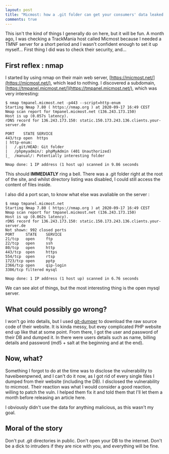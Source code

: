 ```yaml
---
layout: post
title: "Micmost: how a .git folder can get your consumers' data leaked."
comments: true
---
```


This isn't the kind of things I generally do on here, but it will be fun. A month ago, I was checking a TrackMania host called Micmost because I needed a TMNF server for a short period and I wasn't confident enough to set it up myself... First thing I did was to check their security, and...

## First reflex : nmap

I started by using nmap on their main web server, [https://micmost.net/](https://micmost.net/), which lead to nothing. I discovered a subdomain, [https://tmpanel.micmost.net/](https://tmpanel.micmost.net/), which was very interesting:

```
$ nmap tmpanel.micmost.net -p443 --script=http-enum
Starting Nmap 7.80 ( https://nmap.org ) at 2020-09-17 16:49 CEST
Nmap scan report for tmpanel.micmost.net (136.243.173.150)
Host is up (0.057s latency).
rDNS record for 136.243.173.150: static.150.173.243.136.clients.your-server.de

PORT    STATE SERVICE
443/tcp open  https
| http-enum: 
|   /.git/HEAD: Git folder
|   /phpmyadmin/: phpMyAdmin (401 Unauthorized)
|_  /manual/: Potentially interesting folder

Nmap done: 1 IP address (1 host up) scanned in 9.86 seconds
```

This should **IMMEDIATLY** ring a bell. There was a .git folder right at the root of the site, and whilst directory listing was disabled, I could still access the content of files inside.

I also did a port scan, to know what else was avaliable on the server :

```
$ nmap tmpanel.micmost.net
Starting Nmap 7.80 ( https://nmap.org ) at 2020-09-17 16:49 CEST
Nmap scan report for tmpanel.micmost.net (136.243.173.150)
Host is up (0.062s latency).
rDNS record for 136.243.173.150: static.150.173.243.136.clients.your-server.de
Not shown: 992 closed ports
PORT     STATE    SERVICE
21/tcp   open     ftp
22/tcp   open     ssh
80/tcp   open     http
443/tcp  open     https
554/tcp  open     rtsp
1723/tcp open     pptp
2366/tcp open     qip-login
3306/tcp filtered mysql

Nmap done: 1 IP address (1 host up) scanned in 6.76 seconds
```

We can see alot of things, but the most interesting thing is the open mysql server.

## What could possibly go wrong?

I won't go into details, but I used [git-dumper](https://github.com/arthaud/git-dumper) to download the raw source code of their website. It is kinda messy, but evey complicated PHP website end up like that at some point. From there, I got the user and password of their DB and dumped it. In there were users details such as name, billing details and password (md5 + salt at the beginning and at the end).

## Now, what?

Something I forgot to do at the time was to disclose the vulnerability to haveibeenpwned, and I can't do it now, as I got rid of every single files I dumped from their website (including the DB). I disclosed the vulnerability to micmost. Their reaction was what I would consider a good reaction, willing to patch the vuln. I helped them fix it and told them that I'll let them a month before releasing an article here.

I obviously didn't use the data for anything malicious, as this wasn't my goal.

## Moral of the story

Don't put .git directories in public. Don't open your DB to the internet. Don't be a dick to intruders if they are nice with you, and everything will be fine.

